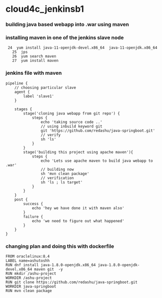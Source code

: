 # cloud4c_jenkinsb1

### building java based webapp into .war using maven 

### installing maven in one of the jenkins slave node

```
 24  yum install java-11-openjdk-devel.x86_64  java-11-openjdk.x86_64
   25  jps
   26  yum search maven 
   27  yum install maven

```

### jenkins file with maven 

```
pipeline {
    // choosing particular slave
    agent {
        label 'slave1'
    }

    stages {
        stage('cloning java webapp from git repo') {
            steps {
                echo 'taking source code ..'
                // using inbuild keyword git 
                git 'https://github.com/redashu/java-springboot.git'
                // verify 
                sh 'ls'
            }
        }
        stage('building this project using apache maven'){
            steps {
                echo 'Lets use apache maven to build java webapp to .war'
                // building now
                sh 'mvn clean package'
                // verification 
                sh 'ls ; ls target'
            }
        }
    }
    post {
        success {
            echo 'hey we have done it with maven also'
        }
        failure {
            echo 'we need to figure out what happened'
        }
    }
}

```

### changing plan and doing this with dockerfile 

```
FROM oraclelinux:8.4 
LABEL name=ashutoshh
RUN dnf install java-1.8.0-openjdk.x86_64 java-1.8.0-openjdk-devel.x86_64 maven git  -y 
RUN mkdir /ashu-project
WORKDIR /ashu-project
RUN git clone https://github.com/redashu/java-springboot.git
WORKDIR java-springboot
RUN mvn clean package

```

